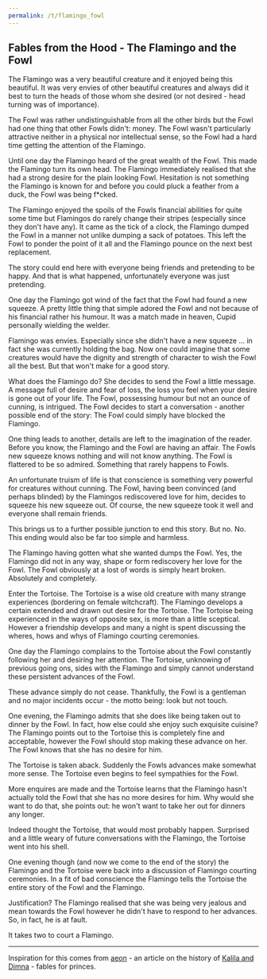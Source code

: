 ```yaml
---
permalink: /t/flamingo_fowl
---
```


## Fables from the Hood - The Flamingo and the Fowl

The Flamingo was a very beautiful creature and it enjoyed being this beautiful. It was very envies of other beautiful creatures and always did it best to turn the heads of those whom she desired (or not desired - head turning was of importance).

The Fowl was rather undistinguishable from all the other birds but the Fowl had one thing that other Fowls didn't: money. The Fowl wasn't particularly attractive neither in a physical nor intellectual sense, so the Fowl had a hard time getting the attention of the Flamingo.

Until one day the Flamingo heard of the great wealth of the Fowl. This made the Flamingo turn its own head.  The Flamingo immediately realised that she had a strong desire for the plain looking Fowl. Hesitation is not something the Flamingo is known for and before you could pluck a feather from a duck, the Fowl was being f*cked.

The Flamingo enjoyed the spoils of the Fowls financial abilities for quite some time but Flamingos do rarely change their stripes (especially since they don't have any). It came as the tick of a clock, the Flamingo dumped the Fowl in a manner not unlike dumping a sack of potatoes. This left the Fowl to ponder the point of it all and the Flamingo pounce on the next best replacement.

The story could end here with everyone being friends and pretending to be happy. And that is what happened, unfortunately everyone was just pretending.

One day the Flamingo got wind of the fact that the Fowl had found a new squeeze. A pretty little thing that simple adored the Fowl and not because of his financial rather his humour. It was a match made in heaven, Cupid personally wielding the welder.

Flamingo was envies. Especially since she didn't have a new squeeze ... in fact she was currently holding the bag. Now one could imagine that some creatures would have the dignity and strength of character to wish the Fowl all the best.  But that won't make for a good story.

What does the Flamingo do? She decides to send the Fowl a little message. A message full of desire and fear of loss, the loss you feel when your desire is gone out of your life. The Fowl, possessing humour but not an ounce of cunning, is intrigued. The Fowl decides to start a conversation - another possible end of the story: The Fowl could simply have blocked the Flamingo.

One thing leads to another, details are left to the imagination of the reader. Before you know, the Flamingo and the Fowl are having an affair. The Fowls new squeeze knows nothing and will not know anything. The Fowl is flattered to be so admired. Something that rarely happens to Fowls.

An unfortunate truism of life is that conscience is something very powerful for creatures without cunning. The Fowl, having been convinced (and perhaps blinded) by the Flamingos rediscovered love for him, decides to squeeze his new squeeze out. Of course, the new squeeze took it well and everyone shall remain friends.

This brings us to a further possible junction to end this story. But no. No. This ending would also be far too simple and harmless.

The Flamingo having gotten what she wanted dumps the Fowl. Yes, the Flamingo did not in any way, shape or form rediscovery her love for the Fowl. The Fowl obviously at a lost of words is simply heart broken. Absolutely and completely.

Enter the Tortoise. The Tortoise is a wise old creature with many strange experiences (bordering on female witchcraft). The Flamingo develops a certain extended and drawn out desire for the Tortoise. The Tortoise being experienced in the ways of opposite sex, is more than a little sceptical. However a friendship develops and many a night is spent discussing the wheres, hows and whys of Flamingo courting ceremonies.

One day the Flamingo complains to the Tortoise about the Fowl constantly following her and desiring her attention. The Tortoise, unknowing of previous going ons, sides with the Flamingo and simply cannot understand these persistent advances of the Fowl.

These advance simply do not cease. Thankfully, the Fowl is a gentleman and no major incidents occur - the motto being: look but not touch.

One evening, the Flamingo admits that she does like being taken out to dinner by the Fowl. In fact, how else could she enjoy such exquisite cuisine? The Flamingo points out to the Tortoise this is completely fine and acceptable, however the Fowl should stop making these advance on her. The Fowl knows that she has no desire for him.

The Tortoise is taken aback. Suddenly the Fowls advances make somewhat more sense. The Tortoise even begins to feel sympathies for the Fowl.

More enquires are made and the Tortoise learns that the Flamingo hasn't actually told the Fowl that she has no more desires for him. Why would she want to do that, she points out: he won't want to take her out for dinners any longer.

Indeed thought the Tortoise, that would most probably happen. Surprised and a little weary of future conversations with the Flamingo, the Tortoise went into his shell.

One evening though (and now we come to the end of the story) the Flamingo and the Tortoise were back into a discussion of Flamingo courting ceremonies. In a fit of bad conscience the Flamingo tells the Tortoise the entire story of the Fowl and the Flamingo.

Justification? The Flamingo realised that she was being very jealous and mean towards the Fowl however he didn't have to respond to her advances. So, in fact, he is at fault.

It takes two to court a Flamingo.

-----

Inspiration for this comes from [aeon](https://aeon.co/essays/kalila-and-dimnas-ethically-murky-ancient-parables-on-power) - an article on the history of [Kalila and Dimna](https://en.wikipedia.org/wiki/Kal%C4%ABla_wa-Dimna) - fables for princes.
